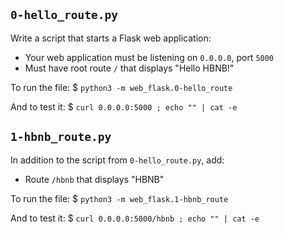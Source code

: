 ## `0-hello_route.py`

Write a script that starts a Flask web application:
- Your web application must be listening on `0.0.0.0`, port `5000`
- Must have root route `/` that displays "Hello HBNB!"

To run the file:
$ `python3 -m web_flask.0-hello_route`

And to test it:
$ `curl 0.0.0.0:5000 ; echo "" | cat -e`


## `1-hbnb_route.py`

In addition to the script from `0-hello_route.py`, add:
- Route `/hbnb` that displays "HBNB"

To run the file:
$ `python3 -m web_flask.1-hbnb_route`

And to test it:
$ `curl 0.0.0.0:5000/hbnb ; echo "" | cat -e`

